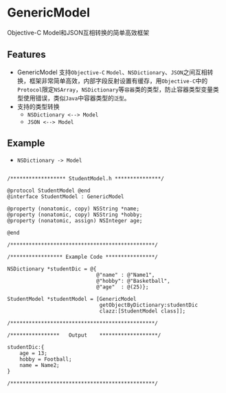 # GenericModel
Objective-C Model和JSON互相转换的简单高效框架

## Features
* GenericModel 支持`Objective-C` `Model`、`NSDictionary`、`JSON`之间互相转换，框架非常简单高效，内部字段反射设置有缓存，用`Objective-C`中的`Protocol`限定`NSArray`，`NSDictionary`等`容器`类的类型，防止容器类型变量类型使用错误，类似`Java`中容器类型的`泛型`。
* 支持的类型转换
  * `NSDictionary <--> Model`
  * `JSON <--> Model`
 
## Example

* `NSDictionary -> Model`
```

/****************** StudentModel.h ***************/

@protocol StudentModel @end
@interface StudentModel : GenericModel

@property (nonatomic, copy) NSString *name;
@property (nonatomic, copy) NSString *hobby;
@property (nonatomic, assign) NSInteger age;

@end

/***********************************************/

/***************** Example Code ****************/

NSDictionary *studentDic = @{
                             @"name" : @"Name1",
                             @"hobby": @"Basketball",
                             @"age"  : @(25)};
 
StudentModel *studentModel = [GenericModel
                              getObjectByDictionary:studentDic
                              clazz:[StudentModel class]];
                              
/***********************************************/

/****************   Output    *******************/

studentDic:{
    age = 13;
    hobby = Football;
    name = Name2;
}

/***********************************************/
```
